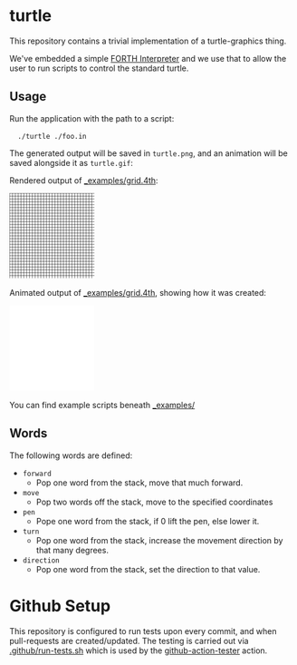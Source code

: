 # turtle

This repository contains a trivial implementation of a turtle-graphics
thing.

We've embedded a simple [FORTH Interpreter](https:/github.com/skx/foth) and
we use that to allow the user to run scripts to control the standard turtle.


## Usage

Run the application with the path to a script:

      ./turtle ./foo.in

The generated output will be saved in `turtle.png`, and an animation will be saved alongside it as `turtle.gif`:

Rendered output of [_examples/grid.4th](_examples/grid.4th):

![Result](turtle.png)

Animated output of [_examples/grid.4th](_examples/grid.4th), showing how it was created:

![Result Animated](turtle.gif)

You can find example scripts beneath [_examples/](_examples/)


## Words

The following words are defined:

* `forward`
  * Pop one word from the stack, move that much forward.
* `move`
  * Pop two words off the stack, move to the specified coordinates
* `pen`
  * Pope one word from the stack, if 0 lift the pen, else lower it.
* `turn`
  * Pop one word from the stack, increase the movement direction by that many degrees.
* `direction`
  * Pop one word from the stack, set the direction to that value.


# Github Setup

This repository is configured to run tests upon every commit, and when pull-requests are created/updated.  The testing is carried out via [.github/run-tests.sh](.github/run-tests.sh) which is used by the [github-action-tester](https://github.com/skx/github-action-tester) action.

